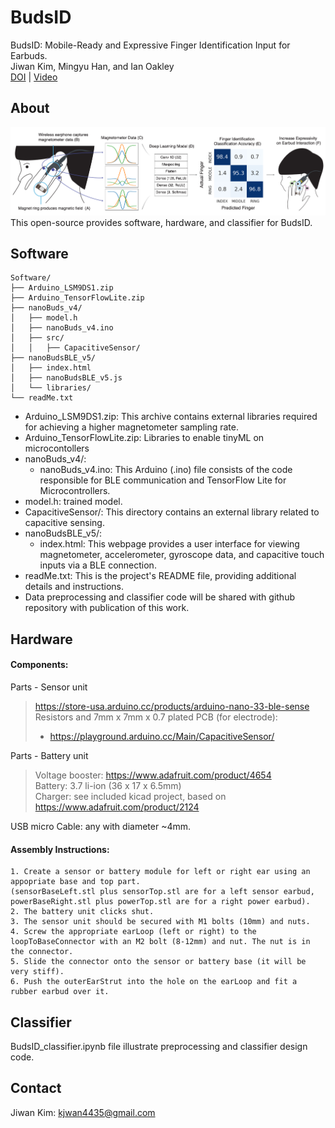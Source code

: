# BudsID

BudsID: Mobile-Ready and Expressive Finger Identification Input for Earbuds.     
Jiwan Kim, Mingyu Han, and Ian Oakley    
[DOI]() | [Video]()    

## About
![BudsID](BudsID.png)
This open-source provides software, hardware, and classifier for BudsID.

## Software
```
Software/    
├── Arduino_LSM9DS1.zip    
├── Arduino_TensorFlowLite.zip     
├── nanoBuds_v4/    
│   ├── model.h     
│   ├── nanoBuds_v4.ino     
│   ├── src/    
│   │   ├── CapacitiveSensor/    
├── nanoBudsBLE_v5/    
│   ├── index.html    
│   ├── nanoBudsBLE_v5.js    
│   └── libraries/    
└── readMe.txt    
```
- Arduino_LSM9DS1.zip: This archive contains external libraries required for achieving a higher magnetometer sampling rate.
- Arduino_TensorFlowLite.zip: Libraries to enable tinyML on microcontollers
- nanoBuds_v4/:
    - nanoBuds_v4.ino: This Arduino (.ino) file consists of the code responsible for BLE communication and TensorFlow Lite for Microcontrollers.
- model.h: trained model.
- CapacitiveSensor/: This directory contains an external library related to capacitive sensing.
- nanoBudsBLE_v5/:
    - index.html: This webpage provides a user interface for viewing magnetometer, accelerometer, gyroscope data, and capacitive touch inputs via a BLE connection.
- readMe.txt: This is the project's README file, providing additional details and instructions.
- Data preprocessing and classifier code will be shared with github repository with publication of this work.

## Hardware
#### Components:    
Parts - Sensor unit   
> https://store-usa.arduino.cc/products/arduino-nano-33-ble-sense   
> Resistors and 7mm x 7mm x 0.7 plated PCB (for electrode):   
> 	- https://playground.arduino.cc/Main/CapacitiveSensor/   

Parts - Battery unit   
> Voltage booster: https://www.adafruit.com/product/4654   
> Battery: 3.7 li-ion (36 x 17 x 6.5mm)   
> Charger: see included kicad project, based on https://www.adafruit.com/product/2124   

USB micro Cable: any with diameter ~4mm.   

#### Assembly Instructions:   
```
1. Create a sensor or battery module for left or right ear using an appopriate base and top part. 
(sensorBaseLeft.stl plus sensorTop.stl are for a left sensor earbud, powerBaseRight.stl plus powerTop.stl are for a right power earbud).   
2. The battery unit clicks shut.    
3. The sensor unit should be secured with M1 bolts (10mm) and nuts.    
4. Screw the appropriate earLoop (left or right) to the loopToBaseConnector with an M2 bolt (8-12mm) and nut. The nut is in the connector.    
5. Slide the connector onto the sensor or battery base (it will be very stiff).    
6. Push the outerEarStrut into the hole on the earLoop and fit a rubber earbud over it.    
```

## Classifier

BudsID_classifier.ipynb file illustrate preprocessing and classifier design code.   

## Contact
Jiwan Kim: [kjwan4435@gmail.com](mailto:kjwan4435@gmail.com)